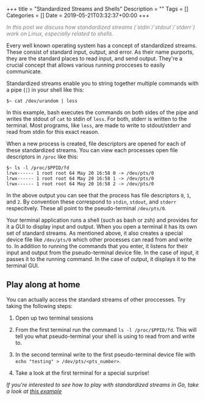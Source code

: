 +++
title = "Standardized Streams and Shells"
Description = ""
Tags = []
Categories = []
Date = 2019-05-21T03:32:37+00:00
+++

<span style="color:grey;font-style: italic;font-size: 14px">
In this post we discuss how standardized streams (`stdin`/`stdout`/`stderr`) work on Linux, especially related to shells.
</span>

Every well known operating system has a concept of standardized streams. These consist of standard input, output, and error. As their name purports, they are the standard places to read input, and send output. They're a crucial concept that allows various running procceses to easily communicate.

Standardized streams enable you to string together multiple commands with a pipe (`|`) in your shell like this:

`$~ cat /dev/urandom | less `

In this example, bash executes the commands on both sides of the pipe and writes the stdout of `cat` to stdin of `less`. For both, stderr is written to the terminal. Most programs, like `less`, are made to write to stdout/stderr and read from stdin for this exact reason.

When a new process is created, file descriptors are opened for each of these standardized streams. You can view each processes open file descriptors in `/proc` like this:

```
$~ ls -l /proc/$PPID/fd
lrwx------ 1 root root 64 May 20 16:58 0 -> /dev/pts/0
lrwx------ 1 root root 64 May 20 16:58 1 -> /dev/pts/0
lrwx------ 1 root root 64 May 20 16:58 2 -> /dev/pts/0
```

In the above output you can see that the process has file descriptors `0`, `1`, and `2`. By convention these correspond to `stdin`, `stdout`, and `stderr` respecitvely. These all point to the pseudo-terminal `/dev/pts/0`.  

Your terminal application runs a shell (such as bash or zsh) and provides for it a GUI to display input and output. When you open a terminal it has its own set of standard streams. As mentioned above, it also creates a special device file like `/dev/pts/0` which other processes can read from and write to. In addition to running the commands that you enter, it listens for their input and output from the pseudo-terminal device file. In the case of input, it passes it to the running command. In the case of output, it displays it to the terminal GUI.


## Play along at home

You can actually access the standard streams of other proccesses. Try taking the following steps:

1) Open up two terminal sessions

2) From the first terminal run the command `ls -l /proc/$PPID/fd`. This will tell you what pseudo-terminal your shell is using to read from and write to.

3) In the second terminal write to the first pseudo-terminal device file with `echo "testing" > /dev/pts/<pts_number>`.

4) Take a look at the first terminal for a special surprise!

<i>If you're interested to see how to play with standardized streams in Go, take a look at [this example](https://github.com/grantseltzer/cmo/blob/022621ec394edbbd41af1cc8e370d7f28a2a0340/main.go#L47)</i>